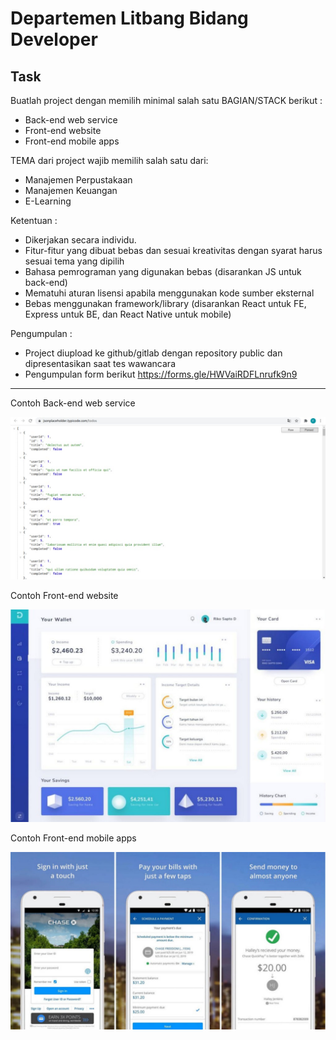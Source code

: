 # Departemen Litbang Bidang Developer

## Task
Buatlah project dengan memilih minimal salah satu BAGIAN/STACK berikut :
- Back-end web service
- Front-end website
- Front-end mobile apps

TEMA dari project wajib memilih salah satu dari:
- Manajemen Perpustakaan
- Manajemen Keuangan
- E-Learning

Ketentuan :
- Dikerjakan secara individu. 
- Fitur-fitur yang dibuat bebas dan sesuai kreativitas dengan syarat harus sesuai tema yang dipilih
- Bahasa pemrograman yang digunakan bebas (disarankan JS untuk back-end)
- Mematuhi aturan lisensi apabila menggunakan kode sumber eksternal
- Bebas menggunakan framework/library (disarankan React untuk FE, Express untuk BE, dan React Native untuk mobile)

Pengumpulan : 
- Project diupload ke github/gitlab dengan repository public dan dipresentasikan saat tes wawancara
- Pengumpulan form berikut https://forms.gle/HWVaiRDFLnrufk9n9

---

Contoh Back-end web service

![](img/dev-001.jpg)

Contoh Front-end website

![](img/dev-002.jpg)

Contoh Front-end mobile apps

![](img/dev-003.jpg)
